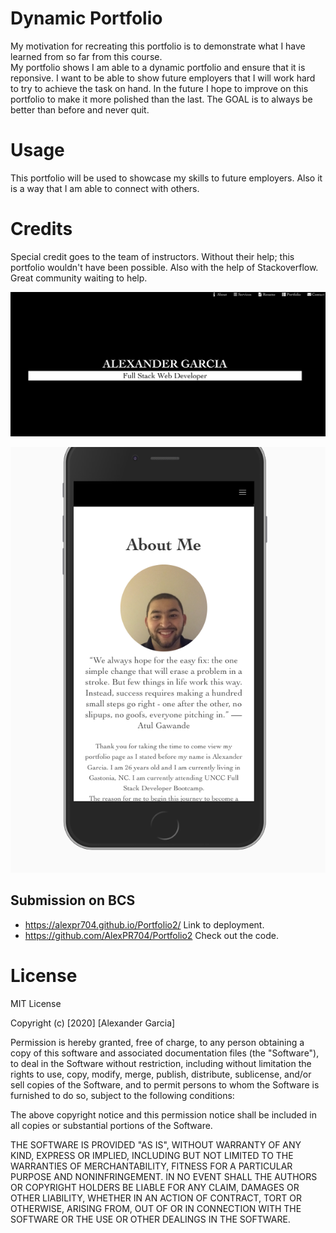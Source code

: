 
# Dynamic Portfolio
My motivation for recreating this portfolio is to demonstrate what I have learned from so far from this course.  
My portfolio shows I am able to a dynamic portfolio and ensure that it is reponsive. I want to be able to show future employers that I will work hard to try to achieve the task on hand.
In the future I hope to improve on this portfolio to make it more polished than the last. The GOAL is to always be better than before and never quit.
# Usage
This portfolio will be used to showcase my skills to future employers. Also it is a way that I am able to connect with others.
# Credits
Special credit goes to the team of instructors. Without their help; this portfolio wouldn't have been possible. Also with the help of Stackoverflow. Great community waiting to help.

![screenshot of the app](assets/images/portfolio.png)

![screenshot of the app](assets/images/front.png)

## Submission on BCS

* https://alexpr704.github.io/Portfolio2/ Link to deployment.
* https://github.com/AlexPR704/Portfolio2 Check out the code.

# License
MIT License

Copyright (c) [2020] [Alexander Garcia]

Permission is hereby granted, free of charge, to any person obtaining a copy
of this software and associated documentation files (the "Software"), to deal
in the Software without restriction, including without limitation the rights
to use, copy, modify, merge, publish, distribute, sublicense, and/or sell
copies of the Software, and to permit persons to whom the Software is
furnished to do so, subject to the following conditions:

The above copyright notice and this permission notice shall be included in all
copies or substantial portions of the Software.

THE SOFTWARE IS PROVIDED "AS IS", WITHOUT WARRANTY OF ANY KIND, EXPRESS OR
IMPLIED, INCLUDING BUT NOT LIMITED TO THE WARRANTIES OF MERCHANTABILITY,
FITNESS FOR A PARTICULAR PURPOSE AND NONINFRINGEMENT. IN NO EVENT SHALL THE
AUTHORS OR COPYRIGHT HOLDERS BE LIABLE FOR ANY CLAIM, DAMAGES OR OTHER
LIABILITY, WHETHER IN AN ACTION OF CONTRACT, TORT OR OTHERWISE, ARISING FROM,
OUT OF OR IN CONNECTION WITH THE SOFTWARE OR THE USE OR OTHER DEALINGS IN THE
SOFTWARE.
